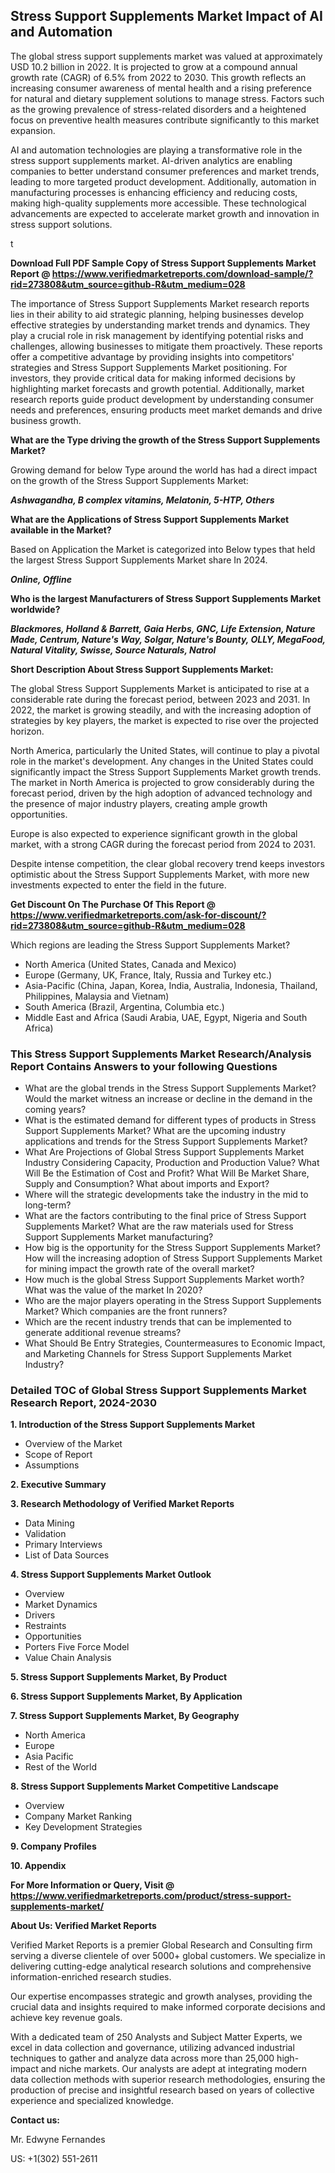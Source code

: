 <h2>Stress Support Supplements Market Impact of AI and Automation</h2><p>The global stress support supplements market was valued at approximately USD 10.2 billion in 2022. It is projected to grow at a compound annual growth rate (CAGR) of 6.5% from 2022 to 2030. This growth reflects an increasing consumer awareness of mental health and a rising preference for natural and dietary supplement solutions to manage stress. Factors such as the growing prevalence of stress-related disorders and a heightened focus on preventive health measures contribute significantly to this market expansion.</p><p>AI and automation technologies are playing a transformative role in the stress support supplements market. AI-driven analytics are enabling companies to better understand consumer preferences and market trends, leading to more targeted product development. Additionally, automation in manufacturing processes is enhancing efficiency and reducing costs, making high-quality supplements more accessible. These technological advancements are expected to accelerate market growth and innovation in stress support solutions.</p>t</p><p id="" class=""><strong>Download Full PDF Sample Copy of Stress Support Supplements Market Report @ <a href="https://www.verifiedmarketreports.com/download-sample/?rid=273808&utm_source=github-R&utm_medium=028" target="_blank">https://www.verifiedmarketreports.com/download-sample/?rid=273808&utm_source=github-R&utm_medium=028</a></strong></p><p>The importance of&nbsp;Stress Support Supplements Market research reports lies in their ability to aid strategic planning, helping businesses develop effective strategies by understanding market trends and dynamics. They play a crucial role in risk management by identifying potential risks and challenges, allowing businesses to mitigate them proactively. These reports offer a competitive advantage by providing insights into competitors' strategies and Stress Support Supplements Market positioning. For investors, they provide critical data for making informed decisions by highlighting market forecasts and growth potential. Additionally, market research reports guide product development by understanding consumer needs and preferences, ensuring products meet market demands and drive business growth.</p><p><strong>What are the&nbsp;Type driving the growth of the Stress Support Supplements Market?</strong></p><p id="" class="">Growing demand for below Type around the world has had a direct impact on the growth of the Stress Support Supplements Market:</p><em><strong>Ashwagandha, B complex vitamins, Melatonin, 5-HTP, Others</strong></em></p><strong>What are the&nbsp;Applications&nbsp;of Stress Support Supplements Market available in the Market?</strong></p><p id="" class="">Based on Application the Market is categorized into Below types that held the largest Stress Support Supplements Market share In 2024.</p><em><strong>Online, Offline</strong></em></p><strong>Who is the largest Manufacturers of Stress Support Supplements Market worldwide?</strong></p><p><em><strong>Blackmores, Holland & Barrett, Gaia Herbs, GNC, Life Extension, Nature Made, Centrum, Nature's Way, Solgar, Nature's Bounty, OLLY, MegaFood, Natural Vitality, Swisse, Source Naturals, Natrol</strong></em></p><p id="" class=""><strong>Short Description About Stress Support Supplements Market:</strong></p><p>The global Stress Support Supplements Market is anticipated to rise at a considerable rate during the forecast period, between 2023 and 2031. In 2022, the market is growing steadily, and with the increasing adoption of strategies by key players, the market is expected to rise over the projected horizon.</p><p>North America, particularly the United States, will continue to play a pivotal role in the market's development. Any changes in the United States could significantly impact the Stress Support Supplements Market growth trends. The market in North America is projected to grow considerably during the forecast period, driven by the high adoption of advanced technology and the presence of major industry players, creating ample growth opportunities.</p><p>Europe is also expected to experience significant growth in the global market, with a strong CAGR during the forecast period from 2024 to 2031.</p><p>Despite intense competition, the clear global recovery trend keeps investors optimistic about the Stress Support Supplements Market, with more new investments expected to enter the field in the future.</p><p id="" class=""><strong>Get Discount On The Purchase Of This Report @ <a href="https://www.verifiedmarketreports.com/ask-for-discount/?rid=273808&utm_source=github-R&utm_medium=028" target="_blank">https://www.verifiedmarketreports.com/ask-for-discount/?rid=273808&utm_source=github-R&utm_medium=028</a></strong></p>Which regions are leading the Stress Support Supplements Market?</p><ul><li>North America (United States, Canada and Mexico)</li><li>Europe (Germany, UK, France, Italy, Russia and Turkey etc.)</li><li>Asia-Pacific (China, Japan, Korea, India, Australia, Indonesia, Thailand, Philippines, Malaysia and Vietnam)</li><li>South America (Brazil, Argentina, Columbia etc.)</li><li>Middle East and Africa (Saudi Arabia, UAE, Egypt, Nigeria and South Africa)</li></ul><h3 id="" class="">This Stress Support Supplements Market Research/Analysis Report Contains Answers to your following Questions</h3><ul><li>What are the global trends in the Stress Support Supplements Market? Would the market witness an increase or decline in the demand in the coming years?</li><li>What is the estimated demand for different types of products in Stress Support Supplements Market? What are the upcoming industry applications and trends for the Stress Support Supplements Market?</li><li>What Are Projections of Global Stress Support Supplements Market Industry Considering Capacity, Production and Production Value? What Will Be the Estimation of Cost and Profit? What Will Be Market Share, Supply and Consumption? What about imports and Export?</li><li>Where will the strategic developments take the industry in the mid to long-term?</li><li>What are the factors contributing to the final price of Stress Support Supplements Market? What are the raw materials used for Stress Support Supplements Market manufacturing?</li><li>How big is the opportunity for the Stress Support Supplements Market? How will the increasing adoption of Stress Support Supplements Market for mining impact the growth rate of the overall market?</li><li>How much is the global Stress Support Supplements Market worth? What was the value of the market In 2020?</li><li>Who are the major players operating in the Stress Support Supplements Market? Which companies are the front runners?</li><li>Which are the recent industry trends that can be implemented to generate additional revenue streams?</li><li>What Should Be Entry Strategies, Countermeasures to Economic Impact, and Marketing Channels for Stress Support Supplements Market Industry?</li></ul><h3 id="" class="">Detailed TOC of Global Stress Support Supplements Market Research Report, 2024-2030</h3><p id="" class=""><strong>1. Introduction of the Stress Support Supplements Market</strong></p><ul><li>Overview of the Market</li><li>Scope of Report</li><li>Assumptions</li></ul><p id="" class=""><strong>2. Executive Summary</strong></p><p id="" class=""><strong>3. Research Methodology of Verified Market Reports</strong></p><ul><li>Data Mining</li><li>Validation</li><li>Primary Interviews</li><li>List of Data Sources</li></ul><p id="" class=""><strong>4. Stress Support Supplements Market Outlook</strong></p><ul><li>Overview</li><li>Market Dynamics</li><li>Drivers</li><li>Restraints</li><li>Opportunities</li><li>Porters Five Force Model</li><li>Value Chain Analysis</li></ul><p id="" class=""><strong>5. Stress Support Supplements Market, By Product</strong></p><p id="" class=""><strong>6. Stress Support Supplements Market, By Application</strong></p><p id="" class=""><strong>7. Stress Support Supplements Market, By Geography</strong></p><ul><li>North America</li><li>Europe</li><li>Asia Pacific</li><li>Rest of the World</li></ul><p id="" class=""><strong>8. Stress Support Supplements Market Competitive Landscape</strong></p><ul><li>Overview</li><li>Company Market Ranking</li><li>Key Development Strategies</li></ul><p id="" class=""><strong>9. Company Profiles</strong></p><p id="" class=""><strong>10. Appendix</strong></p><p id="" class=""><strong>For More Information or Query, Visit @ <a href="https://www.verifiedmarketreports.com/product/stress-support-supplements-market/" target="_blank">https://www.verifiedmarketreports.com/product/stress-support-supplements-market/</a></strong></p><p id="" class=""><strong>About Us: Verified Market Reports</strong></p><p id="" class="">Verified Market Reports is a premier Global Research and Consulting firm serving a diverse clientele of over 5000+ global customers. We specialize in delivering cutting-edge analytical research solutions and comprehensive information-enriched research studies.</p><p id="" class="">Our expertise encompasses strategic and growth analyses, providing the crucial data and insights required to make informed corporate decisions and achieve key revenue goals.</p><p id="" class="">With a dedicated team of 250 Analysts and Subject Matter Experts, we excel in data collection and governance, utilizing advanced industrial techniques to gather and analyze data across more than 25,000 high-impact and niche markets. Our analysts are adept at integrating modern data collection methods with superior research methodologies, ensuring the production of precise and insightful research based on years of collective experience and specialized knowledge.</p><p id="" class=""><strong>Contact us:</strong></p><p id="" class="">Mr. Edwyne Fernandes</p><p id="" class="">US: +1(302) 551-2611</p>